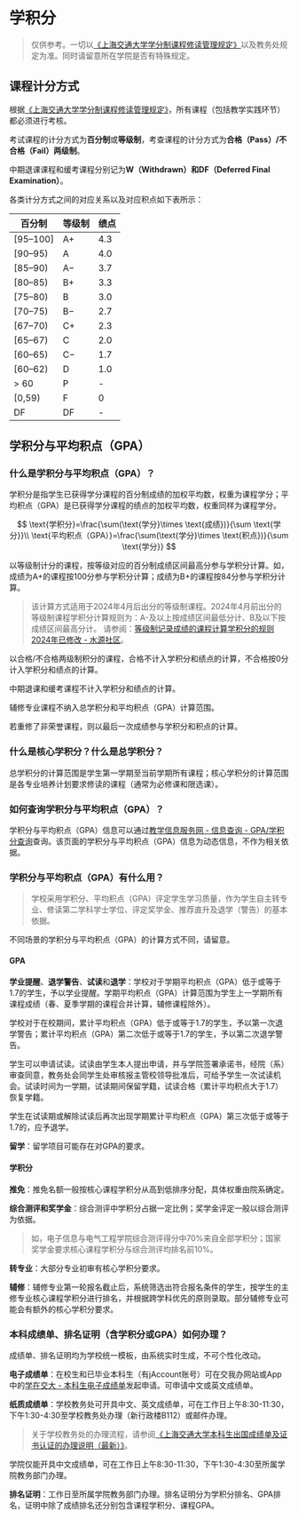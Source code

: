 # 学积分

> 仅供参考。一切以[《上海交通大学学分制课程修读管理规定》](https://jwc.sjtu.edu.cn/info/1482/12870.htm)以及教务处规定为准。同时请留意所在学院是否有特殊规定。

## 课程计分方式

根据[《上海交通大学学分制课程修读管理规定》](https://jwc.sjtu.edu.cn/info/1482/12870.htm)，所有课程（包括教学实践环节）都必须进行考核。

考试课程的计分方式为**百分制**或**等级制**，考查课程的计分方式为**合格（Pass）/不合格（Fail）两级制**。

中期退课课程和缓考课程分别记为**W（Withdrawn）**和**DF（Deferred Final Examination）**。

各类计分方式之间的对应关系以及对应积点如下表所示：

| 百分制    | 等级制 | 绩点 |
|-----------|--------|------|
| [95–100]  | A+     | 4.3  |
| [90–95)   | A      | 4.0  |
| [85–90)   | A−     | 3.7  |
| [80–85)   | B+     | 3.3  |
| [75–80)   | B      | 3.0  |
| [70–75)   | B−     | 2.7  |
| [67–70)   | C+     | 2.3  |
| [65–67)   | C      | 2.0  |
| [60–65)   | C−     | 1.7  |
| [60–62)   | D      | 1.0  |
| > 60        | P| - |
| [0,59)        | F| 0 |
| DF        | DF| - |

## 学积分与平均积点（GPA）

### 什么是学积分与平均积点（GPA）？

学积分是指学生已获得学分课程的百分制成绩的加权平均数，权重为课程学分；平均积点（GPA）是已获得学分课程的绩点的加权平均数，权重同样为课程学分。

$$
\text{学积分}=\frac{\sum(\text{学分}\times \text{成绩})}{\sum \text{学分}}\\
\text{平均积点（GPA）}=\frac{\sum(\text{学分}\times \text{积点})}{\sum \text{学分}}
$$

以等级制计分的课程，按等级对应的百分制成绩区间最高分参与学积分计算。如，成绩为A+的课程按100分参与学积分计算；成绩为B+的课程按84分参与学积分计算。

> 该计算方式适用于2024年4月后出分的等级制课程。2024年4月前出分的等级制课程学积分计算规则为：A-及以上按成绩区间最低分计、B及以下按成绩区间最高分计。
> 请参阅：[等级制记录成绩的课程计算学积分的规则2024年已修改 - 水源社区](https://shuiyuan.sjtu.edu.cn/t/topic/261678)。

以合格/不合格两级制积分的课程，合格不计入学积分和绩点的计算，不合格按0分计入学积分和绩点的计算。

中期退课和缓考课程不计入学积分和绩点的计算。

辅修专业课程不纳入总学积分和平均积点（GPA）计算范围。

若重修了非荣誉课程，则以最后一次成绩参与学积分和积点的计算。

### 什么是核心学积分？什么是总学积分？

总学积分的计算范围是学生第一学期至当前学期所有课程；核心学积分的计算范围是各专业培养计划要求修读的课程（通常为必修课和限选课）。

### 如何查询学积分与平均积点（GPA）？

学积分与平均积点（GPA）信息可以通过[教学信息服务网 - 信息查询 - GPA/学积分查询](https://i.sjtu.edu.cn/cjpmtj/gpapmtj_cxGpaxjfcxIndex.html?gnmkdm=N309131&layout=default)查询。该页面的学积分与平均积点（GPA）信息为动态信息，不作为相关依据。

### 学积分与平均积点（GPA）有什么用？

> 学校采用学积分、平均积点（GPA）评定学生学习质量，作为学生自主转专业、修读第二学科学士学位、评定奖学金、推荐直升及退学（警告）的基本依据。

不同场景的学积分与平均积点（GPA）的计算方式不同，请留意。

#### GPA

**学业提醒**、**退学警告**、**试读**和**退学**：学校对于学期平均积点（GPA）低于或等于1.7的学生，予以学业提醒。学期平均积点（GPA）计算范围为学生上一学期所有课程成绩（春、夏季学期的课程合并计算，辅修课程除外）。

学校对于在校期间，累计平均积点（GPA）低于或等于1.7的学生，予以第一次退学警告；累计平均积点（GPA）第二次低于或等于1.7的学生，予以第二次退学警告。

学生可以申请试读。试读由学生本人提出申请，并与学院签署承诺书，经院（系）审查同意，教务处会同学生处审核报主管校领导批准后，可给予学生一次试读机会。试读时间为一学期，试读期间保留学籍，试读合格（累计平均积点大于1.7）恢复学籍。

学生在试读期或解除试读后再次出现学期累计平均积点（GPA）第三次低于或等于1.7的，应予退学。

**留学**：留学项目可能存在对GPA的要求。

#### 学积分

**推免**：推免名额一般按核心课程学积分从高到低排序分配，具体权重由院系确定。

**综合测评和奖学金**：综合测评中学积分占据一定比例；奖学金评定一般以综合测评为依据。

> 如，电子信息与电气工程学院综合测评得分中70%来自全部学积分；国家奖学金要求核心课程学积分与综合测评均排名前10%。

**转专业**：大部分专业初审有核心学积分要求。

**辅修**：辅修专业第一轮报名截止后，系统筛选出符合报名条件的学生，按学生的主修专业核心课程学积分进行排名，并根据跨学科优先的原则录取。部分辅修专业可能会有额外的核心学积分要求。

### 本科成绩单、排名证明（含学积分或GPA）如何办理？

成绩单、排名证明均为学校统一模板，由系统实时生成，不可个性化改动。

**电子成绩单**：在校生和已毕业本科生（有jAccount账号）可在交我办网站或App中的[学在交大 - 本科生电子成绩单](https://form.sjtu.edu.cn/infoplus/form/digital_transcripts/start)发起申请。可申请中文或英文成绩单。

**纸质成绩单**：学校教务处可开具中文、英文成绩单，可在工作日上午8:30-11:30，下午1:30-4:30至学校教务处办理（新行政楼B112）或邮件办理。

> 关于学校教务处的办理流程，请参阅[《上海交通大学本科生出国成绩单及证书认证的办理说明（最新）》](https://jwc.sjtu.edu.cn/info/1222/11353.htm)。

学院仅能开具中文成绩单，可在工作日上午8:30-11:30，下午1:30-4:30至所属学院教务部门办理。

**排名证明**：工作日至所属学院教务部门办理。排名证明分为学积分排名、GPA排名，证明中除了成绩排名还分别包含课程学积分、课程GPA。
